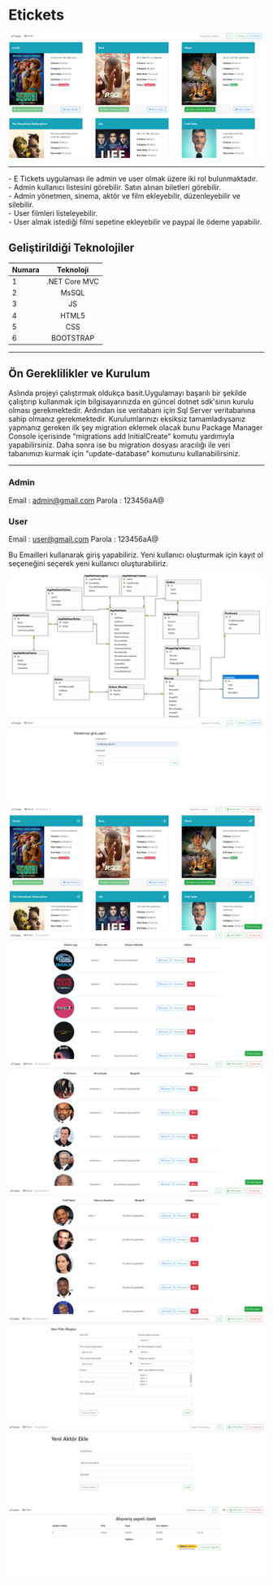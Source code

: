 # Etickets
![Kodluyoruz Logo](images/1.png)
 
<hr/>
- E Tickets uygulaması ile admin ve user olmak üzere iki rol bulunmaktadır. <br>
- Admin kullanıcı listesini görebilir. Satın alınan biletleri görebilir. <br>
- Admin yönetmen, sinema, aktör ve film ekleyebilir, düzenleyebilir ve silebilir.<br>
- User filmleri listeleyebilir. <br>
- User almak istediği filmi sepetine ekleyebilir ve paypal ile ödeme yapabilir.<br>

## Geliştirildiği Teknolojiler
| Numara | Teknoloji | 
| :--- | :---: | 
| 1 | .NET Core MVC |
| 2 | MsSQL |
| 3 | JS |
| 4 | HTML5 |
| 5 | CSS  |
| 6 | BOOTSTRAP |
<hr/>

## Ön Gereklilikler ve Kurulum
Aslında projeyi çalıştırmak oldukça basit.Uygulamayı başarılı bir şekilde çalıştırıp kullanmak için bilgisayarınızda en güncel dotnet sdk'sının kurulu olması gerekmektedir. Ardından ise veritabanı için Sql Server veritabanına sahip olmanız gerekmektedir. Kurulumlarınızı eksiksiz tamamladıysanız yapmanız gereken ilk şey migration eklemek olacak bunu Package Manager Console içerisinde "migrations add InitialCreate" komutu yardımıyla yapabilirsiniz. Daha sonra ise bu migration dosyası aracılığı ile veri tabanımızı kurmak için "update-database" komutunu kullanabilirsiniz.

<hr/>

### Admin 

Email : admin@gmail.com
Parola : 123456aA@

### User 
Email : user@gmail.com
Parola : 123456aA@

Bu Emailleri kullanarak giriş yapabiliriz. Yeni kullanıcı oluşturmak için kayıt ol seçeneğini seçerek yeni kullanıcı oluşturabiliriz.

![Kodluyoruz Logo](images/sql.png)
![Kodluyoruz Logo](images/login.png)
![Kodluyoruz Logo](images/admin1.png)
![Kodluyoruz Logo](images/admin2.png)
![Kodluyoruz Logo](images/admin3.png)
![Kodluyoruz Logo](images/admin4.png)
![Kodluyoruz Logo](images/admin5.png)
![Kodluyoruz Logo](images/admin6.png)
![Kodluyoruz Logo](images/User1.png)

